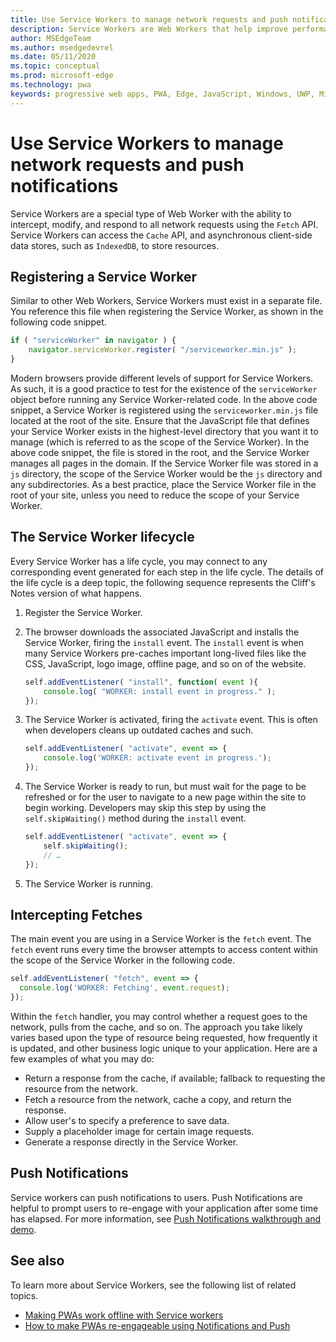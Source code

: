 ```yaml
---
title: Use Service Workers to manage network requests and push notifications
description: Service Workers are Web Workers that help improve performance, respond to varying network conditions, and increase connectivity with your web application.
author: MSEdgeTeam
ms.author: msedgedevrel
ms.date: 05/11/2020
ms.topic: conceptual
ms.prod: microsoft-edge
ms.technology: pwa
keywords: progressive web apps, PWA, Edge, JavaScript, Windows, UWP, Microsoft Store
---
```


# Use Service Workers to manage network requests and push notifications

Service Workers are a special type of Web Worker with the ability to intercept, modify, and respond to all network requests using the `Fetch` API.  Service Workers can access the `Cache` API, and asynchronous client-side data stores, such as `IndexedDB`, to store resources.  

## Registering a Service Worker  

Similar to other Web Workers, Service Workers must exist in a separate file. You reference this file when registering the Service Worker, as shown in the following code snippet.  

```javascript
if ( "serviceWorker" in navigator ) {
    navigator.serviceWorker.register( "/serviceworker.min.js" );
}
```  

Modern browsers provide different levels of support for Service Workers. As such, it is a good practice to test for the existence of the `serviceWorker` object before running any Service Worker-related code. In the above code snippet, a Service Worker is registered using the `serviceworker.min.js` file located at the root of the site. Ensure that the JavaScript file that defines your Service Worker exists in the highest-level directory that you want it to manage \(which is referred to as the scope of the Service Worker\).  In the above code snippet, the file is stored in the root, and the Service Worker manages all pages in the domain. If the Service Worker file was stored in a `js` directory, the scope of the Service Worker would be the `js` directory and any subdirectories.  As a best practice, place the Service Worker file in the root of your site, unless you need to reduce the scope of your Service Worker.  

## The Service Worker lifecycle  

Every Service Worker has a life cycle, you may connect to any corresponding event generated for each step in the life cycle.  The details of the life cycle is a deep topic, the following sequence represents the Cliff's Notes version of what happens.  

1. Register the Service Worker.  
1.  The browser downloads the associated JavaScript and installs the Service Worker, firing the `install` event.  The `install` event is when many Service Workers pre-caches important long-lived files like the CSS, JavaScript, logo image, offline page, and so on of the website.  
    
    ```javascript
    self.addEventListener( "install", function( event ){
        console.log( "WORKER: install event in progress." );
    });
    ```  
    
1.  The Service Worker is activated, firing the `activate` event.  This is often when developers cleans up outdated caches and such.  
    
    ```javascript
    self.addEventListener( "activate", event => {
        console.log('WORKER: activate event in progress.');
    });
    ```  
    
1.  The Service Worker is ready to run, but must wait for the page to be refreshed or for the user to navigate to a new page within the site to begin working.  Developers may skip this step by using the `self.skipWaiting()` method during the `install` event.  
    
    ```javascript
    self.addEventListener( "activate", event => {
        self.skipWaiting();
        // …
    });
    ```
    
1.  The Service Worker is running.  <!-- 🎉 -->   
    
## Intercepting Fetches  

The main event you are using in a Service Worker is the `fetch` event.  The `fetch` event runs every time the browser attempts to access content within the scope of the Service Worker in the following code.  

```javascript
self.addEventListener( "fetch", event => {
  console.log('WORKER: Fetching', event.request);
});
```  

Within the `fetch` handler, you may control whether a request goes to the network, pulls from the cache, and so on.  The approach you take likely varies based upon the type of resource being requested, how frequently it is updated, and other business logic unique to your application.  Here are a few examples of what you may do:  

*   Return a response from the cache, if available; fallback to requesting the resource from the network.  
*   Fetch a resource from the network, cache a copy, and return the response.
*   Allow user's to specify a preference to save data. 
*   Supply a placeholder image for certain image requests.  
*   Generate a response directly in the Service Worker.  

## Push Notifications  

Service workers can push notifications to users. Push Notifications are helpful to prompt users to re-engage with your application after some time has elapsed. For more information, see [Push Notifications walkthrough and demo][AzurewebsitesWebpushdemo].  

## See also  

To learn more about Service Workers, see the following list of related topics.  

*   [Making PWAs work offline with Service workers][MDNPwasMakingOfflineServiceWorkers]  
*   [How to make PWAs re-engageable using Notifications and Push][MDNPwasMakeReengageablesingNotificationsPush]  

<!-- links -->  

[AzurewebsitesWebpushdemo]: https://webpushdemo.azurewebsites.net "Web Push Notifications |  Microsoft Edge Demos"  

[MDNPwasMakingOfflineServiceWorkers]: https://developer.mozilla.org/docs/Web/Progressive_web_apps/Offline_Service_workers "Making PWAs work offline with Service workers - PWAs | MDN"  
[MDNPwasMakeReengageablesingNotificationsPush]: https://developer.mozilla.org/docs/Web/Progressive_web_apps/Re-engageable_Notifications_Push "How to make PWAs re-engageable using Notifications and Push - PWAs | MDN"  
